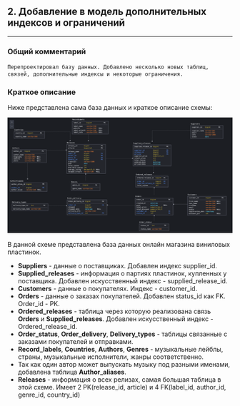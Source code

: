 
## 2. Добавление в модель дополнительных индексов и ограничений

---

### Общий комментарий

    Перепроектировал базу данных. Добавлено несколько новых таблиц, связей, дополнительные индексы и некоторые ограничения.


### Краткое описание

Ниже представлена сама база данных и краткое описание схемы:

![Скриншот базы данных](https://github.com/maxyustus/RDBM_OTUS/blob/main/2.%20%D0%94%D0%BE%D0%B1%D0%B0%D0%B2%D0%BB%D0%B5%D0%BD%D0%B8%D0%B5%20%D0%B4%D0%BE%D0%BF.%20%D0%B8%D0%BD%D0%B4%D0%B5%D0%BA%D1%81%D0%BE%D0%B2%20%D0%B8%20%D0%BE%D0%B3%D1%80%D0%B0%D0%BD%D0%B8%D1%87%D0%B5%D0%BD%D0%B8%D0%B8%CC%86/Screenshot%202021-07-19%20at%2015.41.13.png)

В данной схеме представлена база данных онлайн магазина виниловых пластинок.
* **Suppliers** - данные о поставщиках. Добавлен индекс supplier_id.
* **Supplied_releases** - информация о партиях пластинок, купленных у поставщика. Добавлен искусственный индекс - supplied_release_id.
* **Customers** - данные о покупателях. Индекс - customer_id.
* **Orders** - данные о заказах покупателей. Добавлен status_id как FK. Order_id - PK.
* **Ordered_releases** - таблица через которую реализована связь **Orders** и **Supplied_releases**. Добавлен искусственный индекс - Ordered_release_id.
* **Order_status**, **Order_delivery**, **Delivery_types** - таблицы связанные с заказами покупателей и отправками.
* **Record_labels**, **Countries**, **Authors**, **Genres** - музыкальные лейблы, страны, музыкальные исполнители, жанры соответственно.
* Так как один автор может выпускать музыку под разными именами, добавлена таблица **Author_aliases**.
* **Releases** - информация о всех релизах, самая большая таблица в этой схеме. Имеет 2 PK(release_id, article) и 4 FK(label_id, author_id, genre_id, country_id)

